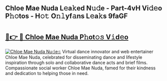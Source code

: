 ## Chloe Mae Nuda L𝚎a𝚔ed N𝚞𝚍e - Part-4vH Vi𝚍𝚎o P𝚑𝚘tos - H𝚘𝚝 O𝚗𝚕yf𝚊ns L𝚎a𝚔s 9faGF

# <h2><a href="http://kfejxnb.oniu.top/?m=Chloe+Mae+Nuda">🔗👉 🔴 Chloe Mae Nuda P𝚑ot𝚘𝚜 V𝚒d𝚎o</a></h2>

[![Chloe Mae Nuda Nu𝚍e𝚜](https://i.imgur.com/0qMVB7G.gif)](http://kfejxnb.oniu.top/?m=Chloe+Mae+Nuda)
Virtual dance innovator and web entertainer Chloe Mae Nuda, celebrated for disseminating dance and lifestyle inspiration through solo and collaborative dance acts and brief films. Compassionate social worker Chloe Mae Nuda, famed for their kindness and dedication to helping those in need.  
